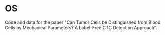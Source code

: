 # OS
Code and data for the paper "Can Tumor Cells be Distinguished from Blood Cells by Mechanical Parameters? A Label-Free CTC Detection Approach". 
